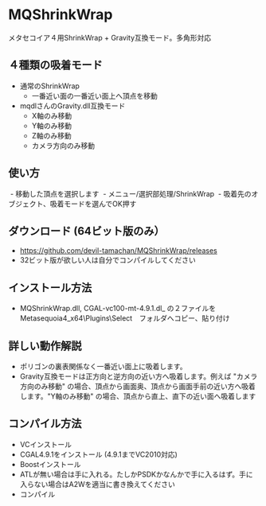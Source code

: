 # MQShrinkWrap
メタセコイア４用ShrinkWrap + Gravity互換モード。多角形対応

## ４種類の吸着モード
 - 通常のShrinkWrap
   - 一番近い面の一番近い面上へ頂点を移動
 - mqdlさんのGravity.dll互換モード
   - X軸のみ移動
   - Y軸のみ移動
   - Z軸のみ移動
   - カメラ方向のみ移動
 
 ## 使い方
  - 移動した頂点を選択します
  - メニュー/選択部処理/ShrinkWrap
  - 吸着先のオブジェクト、吸着モードを選んでOK押す

## ダウンロード (64ビット版のみ）
 - https://github.com/devil-tamachan/MQShrinkWrap/releases
 - 32ビット版が欲しい人は自分でコンパイルしてください

## インストール方法
 - MQShrinkWrap.dll, CGAL-vc100-mt-4.9.1.dl_ の２ファイルを　Metasequoia4_x64\Plugins\Select　フォルダへコピー、貼り付け
 
## 詳しい動作解説
 - ポリゴンの裏表関係なく一番近い面上に吸着します。
 - Gravity互換モードは正方向と逆方向の近い方へ吸着します。例えば "カメラ方向のみ移動" の場合、頂点から画面奥、頂点から画面手前の近い方へ吸着します。"Y軸のみ移動" の場合、頂点から直上、直下の近い面へ吸着します

## コンパイル方法
 - VCインストール
 - CGAL4.9.1をインストール (4.9.1までVC2010対応)
 - Boostインストール
 - ATLが無い場合は手に入れる。たしかPSDKかなんかで手に入るはず。手に入らない場合はA2Wを適当に書き換えてください
 - コンパイル
